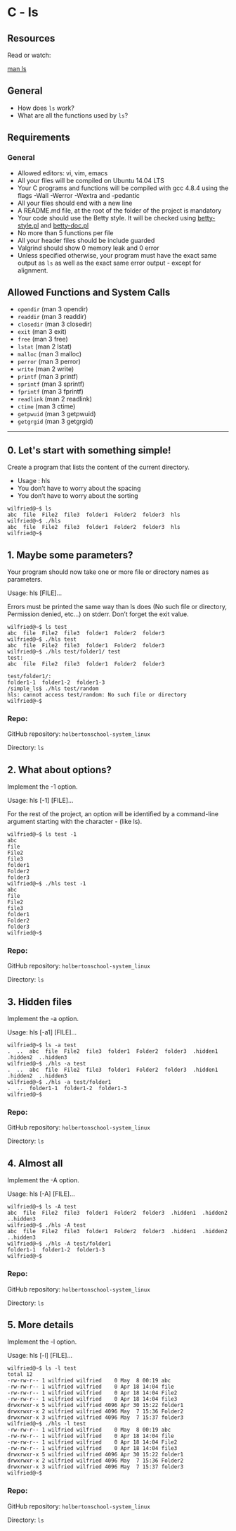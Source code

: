 # C - ls

## Resources
Read or watch:

[man ls](https://www.man-linux-magique.net/man1/ls.html)

## General
* How does `ls` work?
* What are all the functions used by `ls`?

## Requirements
### General
* Allowed editors: vi, vim, emacs
* All your files will be compiled on Ubuntu 14.04 LTS
* Your C programs and functions will be compiled with gcc 4.8.4 using the flags -Wall -Werror -Wextra and -pedantic
* All your files should end with a new line
* A README.md file, at the root of the folder of the project is mandatory
* Your code should use the Betty style. It will be checked using [betty-style.pl](https://github.com/holbertonschool/Betty/blob/master/betty-style.pl) and [betty-doc.pl](https://github.com/holbertonschool/Betty/blob/master/betty-doc.pl)
* No more than 5 functions per file
* All your header files should be include guarded
* Valgrind should show 0 memory leak and 0 error
* Unless specified otherwise, your program must have the exact same output as `ls` as well as the exact same error output - except for alignment.

## Allowed Functions and System Calls

* `opendir` (man 3 opendir)
* `readdir` (man 3 readdir)
* `closedir` (man 3 closedir)
* `exit` (man 3 exit)
* `free` (man 3 free)
* `lstat` (man 2 lstat)
* `malloc` (man 3 malloc)
* `perror` (man 3 perror)
* `write` (man 2 write)
* `printf` (man 3 printf)
* `sprintf` (man 3 sprintf)
* `fprintf` (man 3 fprintf)
* `readlink` (man 2 readlink)
* `ctime` (man 3 ctime)
* `getpwuid` (man 3 getpwuid)
* `getgrgid` (man 3 getgrgid)

---

## 0. Let's start with something simple!
Create a program that lists the content of the current directory.

* Usage : hls
* You don’t have to worry about the spacing
* You don’t have to worry about the sorting
```
wilfried@~$ ls
abc  file  File2  file3  folder1  Folder2  folder3  hls
wilfried@~$ ./hls
abc  file  File2  file3  folder1  Folder2  folder3  hls
wilfried@~$
```

## 1. Maybe some parameters?
Your program should now take one or more file or directory names as parameters.

Usage: hls [FILE]...

Errors must be printed the same way than ls does (No such file or directory, Permission denied, etc…) on stderr. Don’t forget the exit value.
```
wilfried@~$ ls test
abc  file  File2  file3  folder1  Folder2  folder3
wilfried@~$ ./hls test
abc  file  File2  file3  folder1  Folder2  folder3
wilfried@~$ ./hls test/folder1/ test
test:
abc  file  File2  file3  folder1  Folder2  folder3

test/folder1/:
folder1-1  folder1-2  folder1-3
/simple_ls$ ./hls test/random
hls: cannot access test/random: No such file or directory
wilfried@~$
```

### Repo:

GitHub repository: `holbertonschool-system_linux`

Directory: `ls`

## 2. What about options?
Implement the -1 option.

Usage: hls [-1] [FILE]...

For the rest of the project, an option will be identified by a command-line argument starting with the character - (like ls).
```
wilfried@~$ ls test -1
abc
file
File2
file3
folder1
Folder2
folder3
wilfried@~$ ./hls test -1
abc
file
File2
file3
folder1
Folder2
folder3
wilfried@~$
```

### Repo:

GitHub repository: `holbertonschool-system_linux`

Directory: `ls`

## 3. Hidden files
Implement the -a option.

Usage: hls [-a1] [FILE]...
```
wilfried@~$ ls -a test
.  ..  abc  file  File2  file3  folder1  Folder2  folder3  .hidden1  .hidden2  ..hidden3
wilfried@~$ ./hls -a test
.  ..  abc  file  File2  file3  folder1  Folder2  folder3  .hidden1  .hidden2  ..hidden3
wilfried@~$ ./hls -a test/folder1
.  ..  folder1-1  folder1-2  folder1-3
wilfried@~$
```

### Repo:

GitHub repository: `holbertonschool-system_linux`

Directory: `ls`

## 4. Almost all
Implement the -A option.

Usage: hls [-A] [FILE]...
```
wilfried@~$ ls -A test
abc  file  File2  file3  folder1  Folder2  folder3  .hidden1  .hidden2  ..hidden3
wilfried@~$ ./hls -A test
abc  file  File2  file3  folder1  Folder2  folder3  .hidden1  .hidden2  ..hidden3
wilfried@~$ ./hls -A test/folder1
folder1-1  folder1-2  folder1-3
wilfried@~$
```

### Repo:

GitHub repository: `holbertonschool-system_linux`

Directory: `ls`

## 5. More details 
Implement the -l option.

Usage: hls [-l] [FILE]...
```
wilfried@~$ ls -l test
total 12
-rw-rw-r-- 1 wilfried wilfried    0 May  8 00:19 abc
-rw-rw-r-- 1 wilfried wilfried    0 Apr 18 14:04 file
-rw-rw-r-- 1 wilfried wilfried    0 Apr 18 14:04 File2
-rw-rw-r-- 1 wilfried wilfried    0 Apr 18 14:04 file3
drwxrwxr-x 5 wilfried wilfried 4096 Apr 30 15:22 folder1
drwxrwxr-x 2 wilfried wilfried 4096 May  7 15:36 Folder2
drwxrwxr-x 3 wilfried wilfried 4096 May  7 15:37 folder3
wilfried@~$ ./hls -l test
-rw-rw-r-- 1 wilfried wilfried    0 May  8 00:19 abc
-rw-rw-r-- 1 wilfried wilfried    0 Apr 18 14:04 file
-rw-rw-r-- 1 wilfried wilfried    0 Apr 18 14:04 File2
-rw-rw-r-- 1 wilfried wilfried    0 Apr 18 14:04 file3
drwxrwxr-x 5 wilfried wilfried 4096 Apr 30 15:22 folder1
drwxrwxr-x 2 wilfried wilfried 4096 May  7 15:36 Folder2
drwxrwxr-x 3 wilfried wilfried 4096 May  7 15:37 folder3
wilfried@~$
```

### Repo:

GitHub repository: `holbertonschool-system_linux`

Directory: `ls`
